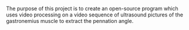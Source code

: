 The purpose of this project is to create an open-source program which uses video processing on a video sequence of ultrasound pictures of the gastronemius muscle to extract the pennation angle.